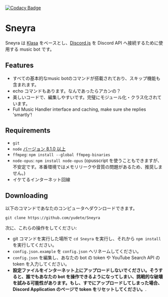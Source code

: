 
[![Codacy Badge](https://api.codacy.com/project/badge/Grade/cdfdf0081ea4438e86ea6971a021d6b0)](https://www.codacy.com/app/kyranet/Sneyra?utm_source=github.com&utm_medium=referral&utm_content=kyranet/Sneyra&utm_campaign=badger)

# Sneyra

Sneyra は [Klasa](https://github.com/dirigeants/klasa/) をベースとし、[Discord.js](https://github.com/hydrabolt/discord.js) を Discord API へ接続するために使用する music bot です。

## Features

- すべての基本的なmusic botのコマンドが搭載されており、スキップ機能も含まれます。
- echo コマンドもあります。なんであったらアカンの？
- 美しいコードで、編集しやすいです。完璧にモジュール化・クラス化されています。
- Full Music Handler interface and caching, make sure she replies 'smartly'!

## Requirements

- `git`
- `node` [バージョン 8.1.0 以上](https://nodejs.org)
- `ffmpeg`: `npm install --global ffmpeg-binaries`
- `node-opus`: `npm install node-opus` (opusscript を使うこともできますが、不安定です。本番環境ではメモリリークや音質の問題があるため、推奨しません。)
- イケてるインターネット回線

## Downloading

以下のコマンドであなたのコンピュータへダウンロードできます。

```
git clone https://github.com/yudete/Sneyra
```

次に、これらの操作をしてください:

- git コマンドを実行した場所で `cd Sneyra` を実行し、それから `npm install` を実行してください。
- `config.json.example` を `config.json` へリネームしてください。
- `config.json` を編集し、あなたの bot の token や YouTube Search API の token を入力してください。
- **設定ファイルをインターネット上にアップロードしないでください。そうすると、誰でもあなたの bot を操作できるようになってしまい、挑戦的な破壊を試みる可能性があります。もし、すでにアップロードしてしまった場合、Discord Application のページで token をリセットしてください。**.
